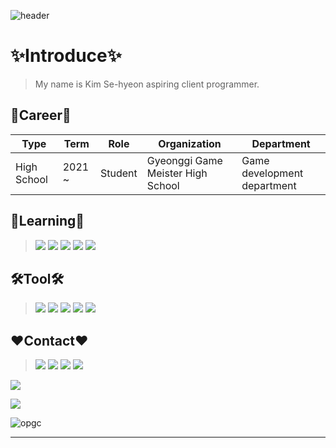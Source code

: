 ![header](https://capsule-render.vercel.app/api?type=waving&color=gradient&height=200&text=Thank%20You%20For%20Visiting!!&fontSize=60&fontAlign=50&fontAlignY=25&fontColor=BA55D3&desc=Sehyeon's%20Github%20Profile&descSize=25&descAlign=50&descAlignY=50)

✨Introduce✨
=
> My name is Kim Se-hyeon aspiring client programmer. 
 

🥰Career🥰
---------------
| Type | Term | Role | Organization | Department |
|------|---|---|---|-
| High School | 2021 ~| Student | Gyeonggi Game Meister High School | Game development department|
 
  
  
📖Learning📖
-------------
> <img src="https://img.shields.io/badge/C++-00599C?style=for-the-badge&logo=c%2B%2B&logoColor=white">  
> <img src="https://img.shields.io/badge/Git-F05032?style=for-the-badge&logo=Git&logoColor=white"> 
> <img src="https://img.shields.io/badge/mysql-4479A1?style=for-the-badge&logo=mysql&logoColor=white">
> <img src="https://img.shields.io/badge/C%20Sharp-239120?style=for-the-badge&logo=CSharp&logoColor=white"> 
> <img src="https://img.shields.io/badge/C-A8B9CC?style=for-the-badge&logo=C&logoColor=white">

🛠️Tool🛠
--------
> <img src="https://img.shields.io/badge/Unity-FFFFFF?style=for-the-badge&logo=Unity&logoColor=black">  
> <img src="https://img.shields.io/badge/Visual%20Studio-5C2D91?style=for-the-badge&logo=VisualStudio&logoColor=white">  
> <img src="https://img.shields.io/badge/SourceTree-0052CC?style=for-the-badge&logo=SourceTree&logoColor=white">  
><img src="https://img.shields.io/badge/Desktop-5C2D91?style=flat&logo=GitHub&logoColor=white"/>
> <img src="https://img.shields.io/badge/Premiere-9999FF?style=for-the-badge&logo=AdobePremierePro&logoColor=white">

❤️Contact❤️
---------------
> <a href="https://www.facebook.com/profile.php?id=100018058574236" target="_blank"><img src="https://img.shields.io/badge/FaceBook-1877F2?style=for-the-badge&logo=Facebook&logoColor=white"/></a>
> <a href="https://www.instagram.com/sehyeon.&#95;.1104" target="_blank"><img src="https://img.shields.io/badge/Instagram-E4405F?style=for-the-badge&logo=Instagram&logoColor=white"/></a>
<img src="https://img.shields.io/badge/김세현%238989-5865F2?style=for-the-badge&logo=Discord&logoColor=white"/></a>
> <a href="https://www.youtube.com/channel/UCLPSgB8YF9kkVGCtdyMItGg"><img src="https://img.shields.io/badge/Youtube-FF0000?style=for-the-badge&logo=YouTube&logoColor=white"></a>

![](https://github-readme-stats.vercel.app/api?username=sehyeon1104&show_icons=true&theme=tokyonight)

[![](https://github-readme-streak-stats.herokuapp.com?user=sehyeon1104&theme=dracula&date_format=M%20j%5B%2C%20Y%5D)](https://git.io/streak-stats)

![opgc](https://api.opgc.me/githubs/users/sehyeon1104/tag/?theme=dracula)

---
 







